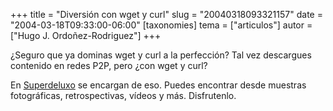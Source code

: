 +++
title = "Diversión con wget y curl"
slug = "20040318093321157"
date = "2004-03-18T09:33:00-06:00"
[taxonomies]
tema = ["articulos"]
autor = ["Hugo J. Ordoñez-Rodriguez"]
+++

¿Seguro que ya dominas wget y curl a la perfección? Tal vez descargues
contenido en redes P2P, pero ¿con wget y curl?

En [Superdeluxo](http://www.superdeluxo.com/wget_curl/) se encargan de
eso. Puedes encontrar desde muestras fotográficas, retrospectivas,
vídeos y más. Disfrutenlo.

